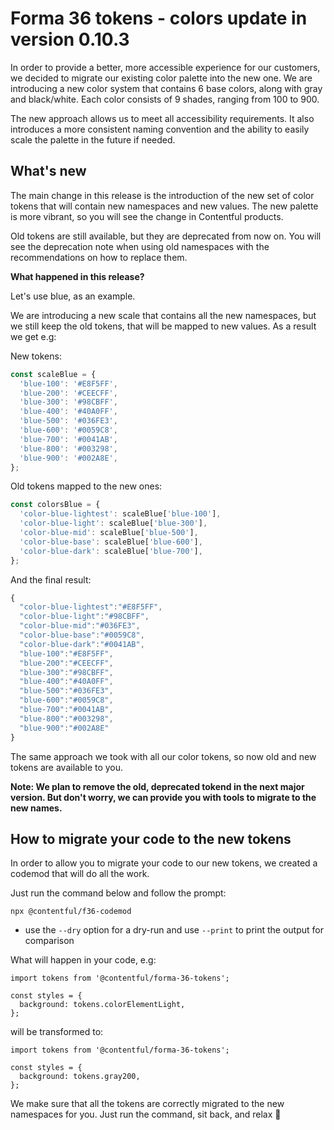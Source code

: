 # Forma 36 tokens - colors update in version 0.10.3

In order to provide a better, more accessible experience for our customers, we decided to migrate our existing color palette into the new one.
We are introducing a new color system that contains 6 base colors, along with gray and black/white. Each color consists of 9 shades, ranging from 100 to 900.

The new approach allows us to meet all accessibility requirements. It also introduces a more consistent naming convention and the ability to easily scale the palette in the future if needed.

## What's new

The main change in this release is the introduction of the new set of color tokens that will contain new namespaces and new values. The new palette is more vibrant, so you will see the change in Contentful products.

Old tokens are still available, but they are deprecated from now on. You will see the deprecation note when using old namespaces with the recommendations on how to replace them.

**What happened in this release?**

Let's use blue, as an example.

We are introducing a new scale that contains all the new namespaces, but we still keep the old tokens, that will be mapped to new values. As a result we get e.g:

New tokens:

```js
const scaleBlue = {
  'blue-100': '#E8F5FF',
  'blue-200': '#CEECFF',
  'blue-300': '#98CBFF',
  'blue-400': '#40A0FF',
  'blue-500': '#036FE3',
  'blue-600': '#0059C8',
  'blue-700': '#0041AB',
  'blue-800': '#003298',
  'blue-900': '#002A8E',
};
```

Old tokens mapped to the new ones:

```js
const colorsBlue = {
  'color-blue-lightest': scaleBlue['blue-100'],
  'color-blue-light': scaleBlue['blue-300'],
  'color-blue-mid': scaleBlue['blue-500'],
  'color-blue-base': scaleBlue['blue-600'],
  'color-blue-dark': scaleBlue['blue-700'],
};
```

And the final result:

```js
{
  "color-blue-lightest":"#E8F5FF",
  "color-blue-light":"#98CBFF",
  "color-blue-mid":"#036FE3",
  "color-blue-base":"#0059C8",
  "color-blue-dark":"#0041AB",
  "blue-100":"#E8F5FF",
  "blue-200":"#CEECFF",
  "blue-300":"#98CBFF",
  "blue-400":"#40A0FF",
  "blue-500":"#036FE3",
  "blue-600":"#0059C8",
  "blue-700":"#0041AB",
  "blue-800":"#003298",
  "blue-900":"#002A8E"
}
```

The same approach we took with all our color tokens, so now old and new tokens are available to you.

**Note: We plan to remove the old, deprecated tokend in the next major version. But don't worry, we can provide you with tools to migrate to the new names.**

## How to migrate your code to the new tokens

In order to allow you to migrate your code to our new tokens, we created a codemod that will do all the work.

Just run the command below and follow the prompt:

`npx @contentful/f36-codemod`

- use the `--dry` option for a dry-run and use `--print` to print the output for comparison

What will happen in your code, e.g:

```tsx
import tokens from '@contentful/forma-36-tokens';

const styles = {
  background: tokens.colorElementLight,
};
```

will be transformed to:

```tsx
import tokens from '@contentful/forma-36-tokens';

const styles = {
  background: tokens.gray200,
};
```

We make sure that all the tokens are correctly migrated to the new namespaces for you. Just run the command, sit back, and relax 🙂
